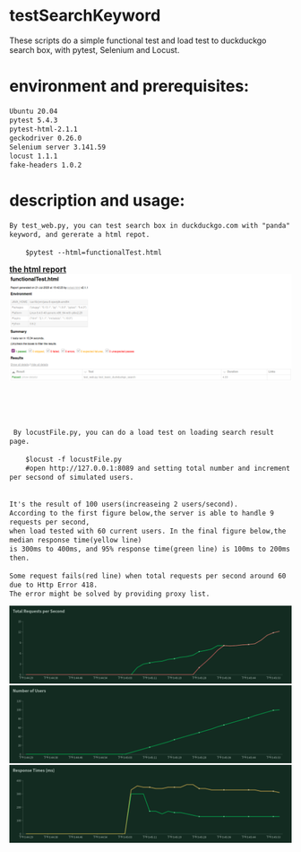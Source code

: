 # testSearchKeyword
These scripts do a simple functional test and load test to duckduckgo search box, with pytest, Selenium and Locust.



# environment and prerequisites:
	
	Ubuntu 20.04 
	pytest 5.4.3
	pytest-html-2.1.1
	geckodriver 0.26.0
	Selenium server 3.141.59
	locust 1.1.1
 	fake-headers 1.0.2


# description and usage:

    By test_web.py, you can test search box in duckduckgo.com with "panda" keyword, and gererate a html repot.
    	
	    $pytest --html=functionalTest.html
 **[the html report](https://github.com/k-eeer/testSearchKeyword/blob/master/output/functionalTest.html)**
 ![](https://github.com/k-eeer/testSearchKeyword/blob/master/output/functionalTest.png)
	
	
</br></br></br>
    
     By locustFile.py, you can do a load test on loading search result page.
    
    	$locust -f locustFile.py
		#open http://127.0.0.1:8089 and setting total number and increment per secsond of simulated users.
		
		
    It's the result of 100 users(increaseing 2 users/second).
    According to the first figure below,the server is able to handle 9 requests per second, 
    when load tested with 60 current users. In the final figure below,the median response time(yellow line) 
    is 300ms to 400ms, and 95% response time(green line) is 100ms to 200ms then. 
    
    Some request fails(red line) when total requests per second around 60 due to Http Error 418.
    The error might be solved by providing proxy list.
    
![](https://github.com/k-eeer/testSearchKeyword/blob/master/output/totalRequestsPerSecond.png)
![](https://github.com/k-eeer/testSearchKeyword/blob/master/output/numberOfUsers.png)
![](https://github.com/k-eeer/testSearchKeyword/blob/master/output/responseTimes(ms).png)


   
